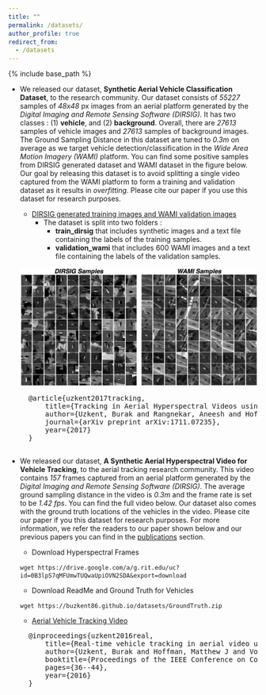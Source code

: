 ```yaml
---
title: ""
permalink: /datasets/
author_profile: true
redirect_from:
  - /datasets
---
```


{% include base_path %}

- We released our dataset, **Synthetic Aerial Vehicle Classification Dataset**, to the research community. Our dataset consists of *55227* samples of *48x48* px images from an aerial platform generated by the *Digital Imaging and Remote Sensing Software (DIRSIG)*. It has two classes : (1) **vehicle**, and (2) **background**. Overall, there are *27613* samples of vehicle images and *27613* samples of background images. The Ground Sampling Distance in this dataset are tuned to *0.3m* on average as we target vehicle detection/classification in the *Wide Area Motion Imagery (WAMI)* platform. You can find some positive samples from DIRSIG generated dataset and WAMI dataset in the figure below. Our goal by releasing this dataset is to avoid splitting a single video captured from the WAMI platform to form a training and validation dataset as it results in *overfitting*. Please cite our paper if you use this dataset for research purposes.

	- [DIRSIG generated training images and WAMI validation images](https://drive.google.com/open?id=1cQIM2a7gNaxlE2oFdQ_O-GqgBo84fLia)
		- The dataset is split into two folders :
			- **train_dirsig** that includes synthetic images and a text file containing the labels of the training samples.
			- **validation_wami** that includes 600 WAMI images and a text file containing the labels of the validation samples.

	!['dataset_samples'](../images/positives_vehicle_detection.jpg)

	<pre>
	@article{uzkent2017tracking,
		title={Tracking in Aerial Hyperspectral Videos using Deep Kernelized Correlation Filters},
		author={Uzkent, Burak and Rangnekar, Aneesh and Hoffman, Matthew J},
		journal={arXiv preprint arXiv:1711.07235},
		year={2017}
	}
	</pre>

- We released our dataset, **A Synthetic Aerial Hyperspectral Video for Vehicle Tracking**, to the aerial tracking research community. This video contains *157* frames captured from an aerial platform generated by the *Digital Imaging and Remote Sensing Software (DIRSIG)*. The average ground sampling distance in the video is *0.3m* and the frame rate is set to be *1.42 fps*. You can find the full video below. Our dataset also comes with the ground truth locations of the vehicles in the video. Please cite our paper if you this dataset for research purposes. For more information, we refer the readers to our paper shown below and our previous papers you can find in the [publications](https://buzkent86.github.io/publications/) section.

	- Download Hyperspectral Frames
	```shell
	wget https://drive.google.com/a/g.rit.edu/uc?id=0B3lpS7qMFUmwTUQwaUpiOVN2SDA&export=download
	```
	- Download ReadMe and Ground Truth for Vehicles
	```shell
	wget https://buzkent86.github.io/datasets/GroundTruth.zip
	```
	- [Aerial Vehicle Tracking Video](https://www.youtube.com/watch?v=-1-9WZH0Ki4)

	<pre>
	@inproceedings{uzkent2016real,
	  	title={Real-time vehicle tracking in aerial video using hyperspectral features},
	  	author={Uzkent, Burak and Hoffman, Matthew J and Vodacek, Anthony},
	 	booktitle={Proceedings of the IEEE Conference on Computer Vision and Pattern Recognition Workshops},
	  	pages={36--44},
	  	year={2016}
	}
	</pre>
